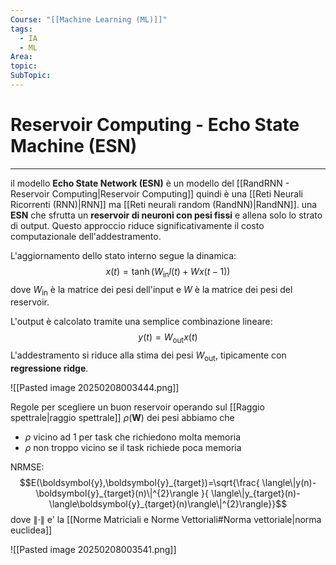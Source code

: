 ```yaml
---
Course: "[[Machine Learning (ML)]]"
tags:
  - IA
  - ML
Area: 
topic: 
SubTopic:
---
```

# Reservoir Computing - Echo State Machine (ESN)
---
il modello **Echo State Network (ESN)** è un modello del [[RandRNN - Reservoir Computing|Reservoir Computing]] quindi è una [[Reti Neurali Ricorrenti (RNN)|RNN]] ma [[Reti neurali random (RandNN)|RandNN]].
una __ESN__ che sfrutta un __reservoir di neuroni con pesi fissi__ e allena solo lo strato di output. Questo approccio riduce significativamente il costo computazionale dell'addestramento.

L'aggiornamento dello stato interno segue la dinamica:$$
x(t) = \tanh(W_{\text{in}} l(t) + W x(t-1))
$$dove $W_{\text{in}}$ è la matrice dei pesi dell'input e $W$ è la matrice dei pesi del reservoir.

L'output è calcolato tramite una semplice combinazione lineare:$$
y(t) = W_{\text{out}} x(t)
$$L'addestramento si riduce alla stima dei pesi $W_{\text{out}}$, tipicamente con **regressione ridge**.

![[Pasted image 20250208003444.png]]




Regole per scegliere un buon reservoir operando sul [[Raggio spettrale|raggio spettrale]]  $\rho(\boldsymbol{W})$  dei pesi abbiamo che 
- $\rho$ vicino ad 1 per task che richiedono molta memoria
- $\rho$ non troppo vicino se il task richiede poca memoria

NRMSE:
$$E(\boldsymbol{y},\boldsymbol{y}_{target})=\sqrt{\frac{ \langle\|y(n)-\boldsymbol{y}_{target}(n)\|^{2}\rangle }{ \langle\|y_{target}(n)-\langle\boldsymbol{y}_{target}(n)\rangle\|^{2}\rangle}}$$
dove $\|\cdot\|$ e' la [[Norme Matriciali e Norme Vettoriali#Norma vettoriale|norma euclidea]]


![[Pasted image 20250208003541.png]]